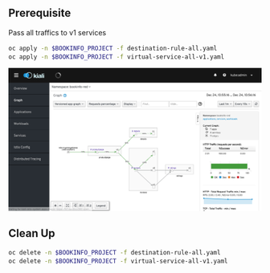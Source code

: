 ## Prerequisite

Pass all traffics to v1 services

```bash
oc apply -n $BOOKINFO_PROJECT -f destination-rule-all.yaml
oc apply -n $BOOKINFO_PROJECT -f virtual-service-all-v1.yaml
```

![](../images/04-traffics-all-v1.png)


## 


## Clean Up
```bash
oc delete -n $BOOKINFO_PROJECT -f destination-rule-all.yaml
oc delete -n $BOOKINFO_PROJECT -f virtual-service-all-v1.yaml
```